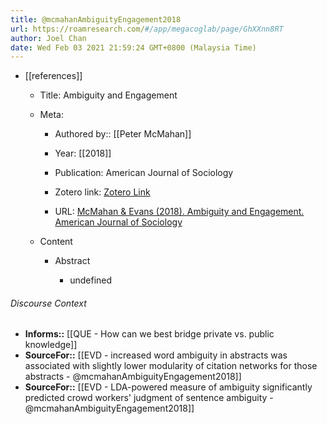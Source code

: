 ```yaml
---
title: @mcmahanAmbiguityEngagement2018
url: https://roamresearch.com/#/app/megacoglab/page/GhXXnn8RT
author: Joel Chan
date: Wed Feb 03 2021 21:59:24 GMT+0800 (Malaysia Time)
---
```


- [[references]]

    - Title: Ambiguity and Engagement

    - Meta:

        - Authored by:: [[Peter McMahan]]

        - Year: [[2018]]

        - Publication: American Journal of Sociology

        - Zotero link: [Zotero Link](zotero://select/items/7_TT9UR5DL)

        - URL: [McMahan & Evans (2018). Ambiguity and Engagement. American Journal of Sociology](https://www.journals.uchicago.edu/doi/10.1086/701298)

    - Content

        - Abstract

            - undefined

###### Discourse Context

- **Informs::** [[QUE - How can we best bridge private vs. public knowledge]]
- **SourceFor::** [[EVD - increased word ambiguity in abstracts was associated with slightly lower modularity of citation networks for those abstracts - @mcmahanAmbiguityEngagement2018]]
- **SourceFor::** [[EVD - LDA-powered measure of ambiguity significantly predicted crowd workers' judgment of sentence ambiguity - @mcmahanAmbiguityEngagement2018]]
